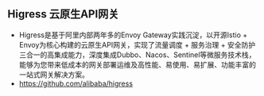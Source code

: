 ## Higress 云原生API网关
- Higress是基于阿里内部两年多的Envoy Gateway实践沉淀，以开源Istio + Envoy为核心构建的云原生API网关，实现了流量调度 + 服务治理 + 安全防护三合一的高集成能力，深度集成Dubbo、Nacos、Sentinel等微服务技术栈，能够为您带来低成本的网关部署运维及高性能、易使用、易扩展、功能丰富的一站式网关解决方案。
- https://github.com/alibaba/higress